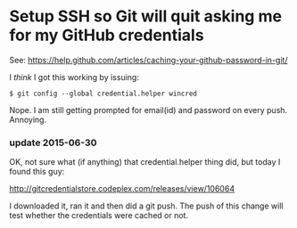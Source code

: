 # Setup SSH so Git will quit asking me for my GitHub credentials
See: https://help.github.com/articles/caching-your-github-password-in-git/

I *think* I got this working by issuing:
```
$ git config --global credential.helper wincred
```
Nope.  I am still getting prompted for email(id) and password on every push.  Annoying.

### update 2015-06-30
OK, not sure what (if anything) that credential.helper thing did, but today I found this guy:

http://gitcredentialstore.codeplex.com/releases/view/106064

I downloaded it, ran it and then did a git push.  The push of this change will test whether
the credentials were cached or not.
